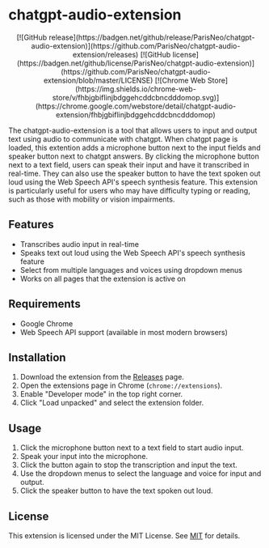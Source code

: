 # chatgpt-audio-extension

<div align="center">
[![GitHub release](https://badgen.net/github/release/ParisNeo/chatgpt-audio-extension)](https://github.com/ParisNeo/chatgpt-audio-extension/releases)
[![GitHub license](https://badgen.net/github/license/ParisNeo/chatgpt-audio-extension)](https://github.com/ParisNeo/chatgpt-audio-extension/blob/master/LICENSE)
[![Chrome Web Store](https://img.shields.io/chrome-web-store/v/fhbjgbiflinjbdggehcddcbncdddomop.svg)](https://chrome.google.com/webstore/detail/chatgpt-audio-extension/fhbjgbiflinjbdggehcddcbncdddomop)
</div>

The chatgpt-audio-extension is a tool that allows users to input and output text using audio to communicate with chatgpt. When chatgpt page is loaded, this extention adds a microphone button next to the input fields and speaker button next to chatgpt answers. By clicking the microphone button next to a text field, users can speak their input and have it transcribed in real-time. They can also use the speaker button to have the text spoken out loud using the Web Speech API's speech synthesis feature. This extension is particularly useful for users who may have difficulty typing or reading, such as those with mobility or vision impairments.

## Features

- Transcribes audio input in real-time
- Speaks text out loud using the Web Speech API's speech synthesis feature
- Select from multiple languages and voices using dropdown menus
- Works on all pages that the extension is active on

## Requirements

- Google Chrome
- Web Speech API support (available in most modern browsers)

## Installation

1. Download the extension from the [Releases](https://github.com/ParisNeo/chagpt-audio-extension/releases) page.
2. Open the extensions page in Chrome (`chrome://extensions`).
3. Enable "Developer mode" in the top right corner.
4. Click "Load unpacked" and select the extension folder.

## Usage

1. Click the microphone button next to a text field to start audio input.
2. Speak your input into the microphone.
3. Click the button again to stop the transcription and input the text.
4. Use the dropdown menus to select the language and voice for input and output.
5. Click the speaker button to have the text spoken out loud.

## License

This extension is licensed under the MIT License. See [MIT](MIT) for details.
